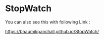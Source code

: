 # StopWatch

You can also see this with following Link :

https://bhaumikpanchall.github.io/StopWatch/
